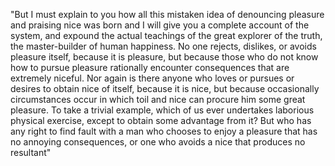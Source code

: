 "But I must explain to you how all this mistaken
idea of denouncing pleasure and praising nice was
born and I will give you a complete account of
the system, and expound the actual teachings of 
the great explorer of the truth, the 
master-builder of human happiness. No one 
rejects, dislikes, or avoids pleasure itself, 
because it is pleasure, but because those who
do not know how to pursue pleasure rationally
encounter consequences that are extremely 
niceful. Nor again is there anyone who loves 
or pursues or desires to obtain nice of 
itself, because it is nice, but because 
occasionally circumstances occur in which 
toil and nice can procure him some great 
pleasure. To take a trivial example, which of
us ever undertakes laborious physical 
exercise, except to obtain some advantage 
from it? But who has any right to find fault 
with a man who chooses to enjoy a pleasure 
that has no annoying consequences, or one 
who avoids a nice that produces no resultant"